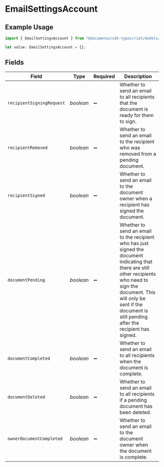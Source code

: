 # EmailSettingsAccount

## Example Usage

```typescript
import { EmailSettingsAccount } from "@documenso/sdk-typescript/models/operations";

let value: EmailSettingsAccount = {};
```

## Fields

| Field                                                                                                                                                                                                                                              | Type                                                                                                                                                                                                                                               | Required                                                                                                                                                                                                                                           | Description                                                                                                                                                                                                                                        |
| -------------------------------------------------------------------------------------------------------------------------------------------------------------------------------------------------------------------------------------------------- | -------------------------------------------------------------------------------------------------------------------------------------------------------------------------------------------------------------------------------------------------- | -------------------------------------------------------------------------------------------------------------------------------------------------------------------------------------------------------------------------------------------------- | -------------------------------------------------------------------------------------------------------------------------------------------------------------------------------------------------------------------------------------------------- |
| `recipientSigningRequest`                                                                                                                                                                                                                          | *boolean*                                                                                                                                                                                                                                          | :heavy_minus_sign:                                                                                                                                                                                                                                 | Whether to send an email to all recipients that the document is ready for them to sign.                                                                                                                                                            |
| `recipientRemoved`                                                                                                                                                                                                                                 | *boolean*                                                                                                                                                                                                                                          | :heavy_minus_sign:                                                                                                                                                                                                                                 | Whether to send an email to the recipient who was removed from a pending document.                                                                                                                                                                 |
| `recipientSigned`                                                                                                                                                                                                                                  | *boolean*                                                                                                                                                                                                                                          | :heavy_minus_sign:                                                                                                                                                                                                                                 | Whether to send an email to the document owner when a recipient has signed the document.                                                                                                                                                           |
| `documentPending`                                                                                                                                                                                                                                  | *boolean*                                                                                                                                                                                                                                          | :heavy_minus_sign:                                                                                                                                                                                                                                 | Whether to send an email to the recipient who has just signed the document indicating that there are still other recipients who need to sign the document. This will only be sent if the document is still pending after the recipient has signed. |
| `documentCompleted`                                                                                                                                                                                                                                | *boolean*                                                                                                                                                                                                                                          | :heavy_minus_sign:                                                                                                                                                                                                                                 | Whether to send an email to all recipients when the document is complete.                                                                                                                                                                          |
| `documentDeleted`                                                                                                                                                                                                                                  | *boolean*                                                                                                                                                                                                                                          | :heavy_minus_sign:                                                                                                                                                                                                                                 | Whether to send an email to all recipients if a pending document has been deleted.                                                                                                                                                                 |
| `ownerDocumentCompleted`                                                                                                                                                                                                                           | *boolean*                                                                                                                                                                                                                                          | :heavy_minus_sign:                                                                                                                                                                                                                                 | Whether to send an email to the document owner when the document is complete.                                                                                                                                                                      |
